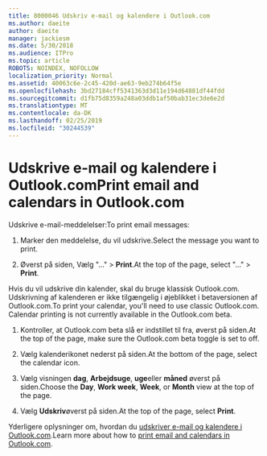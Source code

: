 ```yaml
---
title: 8000046 Udskriv e-mail og kalendere i Outlook.com
ms.author: daeite
author: daeite
manager: jackiesm
ms.date: 5/30/2018
ms.audience: ITPro
ms.topic: article
ROBOTS: NOINDEX, NOFOLLOW
localization_priority: Normal
ms.assetid: 40063c6e-2c45-420d-ae63-9eb274b64f5e
ms.openlocfilehash: 3bd27184cff5341363d3d11e194d64881df44fdd
ms.sourcegitcommit: d1fb75d8359a248a03ddb1af50bab31ec3de6e2d
ms.translationtype: MT
ms.contentlocale: da-DK
ms.lasthandoff: 02/25/2019
ms.locfileid: "30244539"
---
```

# <a name="print-email-and-calendars-in-outlookcom"></a><span data-ttu-id="9fcf7-102">Udskrive e-mail og kalendere i Outlook.com</span><span class="sxs-lookup"><span data-stu-id="9fcf7-102">Print email and calendars in Outlook.com</span></span>

<span data-ttu-id="9fcf7-103">Udskrive e-mail-meddelelser:</span><span class="sxs-lookup"><span data-stu-id="9fcf7-103">To print email messages:</span></span>
  
1. <span data-ttu-id="9fcf7-104">Marker den meddelelse, du vil udskrive.</span><span class="sxs-lookup"><span data-stu-id="9fcf7-104">Select the message you want to print.</span></span>
    
2. <span data-ttu-id="9fcf7-105">Øverst på siden, Vælg "..." \> **Print**.</span><span class="sxs-lookup"><span data-stu-id="9fcf7-105">At the top of the page, select "..." \> **Print**.</span></span> 
    
<span data-ttu-id="9fcf7-p101">Hvis du vil udskrive din kalender, skal du bruge klassisk Outlook.com. Udskrivning af kalenderen er ikke tilgængelig i øjeblikket i betaversionen af Outlook.com.</span><span class="sxs-lookup"><span data-stu-id="9fcf7-p101">To print your calendar, you'll need to use classic Outlook.com. Calendar printing is not currently available in the Outlook.com beta.</span></span>
  
1. <span data-ttu-id="9fcf7-108">Kontroller, at Outlook.com beta slå er indstillet til fra, øverst på siden.</span><span class="sxs-lookup"><span data-stu-id="9fcf7-108">At the top of the page, make sure the Outlook.com beta toggle is set to off.</span></span>
    
2. <span data-ttu-id="9fcf7-109">Vælg kalenderikonet nederst på siden.</span><span class="sxs-lookup"><span data-stu-id="9fcf7-109">At the bottom of the page, select the calendar icon.</span></span>
    
3. <span data-ttu-id="9fcf7-110">Vælg visningen **dag**, **Arbejdsuge**, **uge**eller **måned** øverst på siden.</span><span class="sxs-lookup"><span data-stu-id="9fcf7-110">Choose the **Day**, **Work week**, **Week**, or **Month** view at the top of the page.</span></span> 
    
4. <span data-ttu-id="9fcf7-111">Vælg **Udskriv**øverst på siden.</span><span class="sxs-lookup"><span data-stu-id="9fcf7-111">At the top of the page, select **Print**.</span></span> 
    
<span data-ttu-id="9fcf7-112">Yderligere oplysninger om, hvordan du [udskriver e-mail og kalendere i Outlook.com](https://go.microsoft.com/fwlink/p/?linkid=2001208&amp;clcid=0x409).</span><span class="sxs-lookup"><span data-stu-id="9fcf7-112">Learn more about how to [print email and calendars in Outlook.com](https://go.microsoft.com/fwlink/p/?linkid=2001208&amp;clcid=0x409).</span></span>
  

